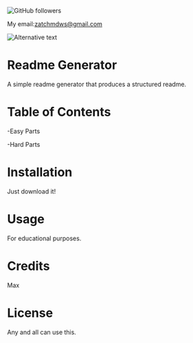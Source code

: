 ![GitHub followers](https://img.shields.io/github/followers/zachmdws?style=social)

My email:zatchmdws@gmail.com

![Alternative text](https://avatars1.githubusercontent.com/u/59651796?v=4)

# Readme Generator

A simple readme generator that produces a structured readme.



# Table of Contents



-Easy Parts

-Hard Parts

# Installation

Just download it!



# Usage

For educational purposes.



# Credits

Max



# License

Any and all can use this.

